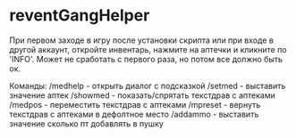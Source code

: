 # reventGangHelper
При первом заходе в игру после установки скрипта или при входе в другой аккаунт, откройте инвентарь, 
нажмите на аптечки и кликните по 'INFO'. Может не сработать с первого раза, но потом все должно быть ок.

Команды:
/medhelp - открыть диалог с подсказкой
/setmed - выставить значение аптек
/showmed - показать/спрятать текстдрав с аптеками
/medpos - переместить текстдрав с аптеками
/mpreset - вернуть текстдрав с аптеками в дефолтное место
/addammo - выставить значение сколько пт добавлять в пушку

